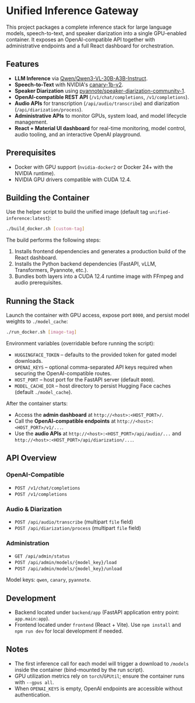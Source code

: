 # Unified Inference Gateway

This project packages a complete inference stack for large language models, speech-to-text, and speaker diarization into a single GPU-enabled container. It exposes an OpenAI-compatible API together with administrative endpoints and a full React dashboard for orchestration.

## Features

- **LLM Inference** via [Qwen/Qwen3-VL-30B-A3B-Instruct](https://huggingface.co/Qwen/Qwen3-VL-30B-A3B-Instruct).
- **Speech-to-Text** with NVIDIA's [canary-1b-v2](https://huggingface.co/nvidia/canary-1b-v2).
- **Speaker Diarization** using [pyannote/speaker-diarization-community-1](https://huggingface.co/pyannote/speaker-diarization-community-1/).
- **OpenAI-compatible REST API** (`/v1/chat/completions`, `/v1/completions`).
- **Audio APIs** for transcription (`/api/audio/transcribe`) and diarization (`/api/diarization/process`).
- **Administrative APIs** to monitor GPUs, system load, and model lifecycle management.
- **React + Material UI dashboard** for real-time monitoring, model control, audio tooling, and an interactive OpenAI playground.

## Prerequisites

- Docker with GPU support (`nvidia-docker2` or Docker 24+ with the NVIDIA runtime).
- NVIDIA GPU drivers compatible with CUDA 12.4.

## Building the Container

Use the helper script to build the unified image (default tag `unified-inference:latest`):

```bash
./build_docker.sh [custom-tag]
```

The build performs the following steps:

1. Installs frontend dependencies and generates a production build of the React dashboard.
2. Installs the Python backend dependencies (FastAPI, vLLM, Transformers, Pyannote, etc.).
3. Bundles both layers into a CUDA 12.4 runtime image with FFmpeg and audio prerequisites.

## Running the Stack

Launch the container with GPU access, expose port `8000`, and persist model weights to `./model_cache`:

```bash
./run_docker.sh [image-tag]
```

Environment variables (overridable before running the script):

- `HUGGINGFACE_TOKEN` – defaults to the provided token for gated model downloads.
- `OPENAI_KEYS` – optional comma-separated API keys required when securing the OpenAI-compatible routes.
- `HOST_PORT` – host port for the FastAPI server (default `8000`).
- `MODEL_CACHE_DIR` – host directory to persist Hugging Face caches (default `./model_cache`).

After the container starts:

- Access the **admin dashboard** at `http://<host>:<HOST_PORT>/`.
- Call the **OpenAI-compatible endpoints** at `http://<host>:<HOST_PORT>/v1/...`.
- Use the **audio APIs** at `http://<host>:<HOST_PORT>/api/audio/...` and `http://<host>:<HOST_PORT>/api/diarization/...`.

## API Overview

### OpenAI-Compatible

- `POST /v1/chat/completions`
- `POST /v1/completions`

### Audio & Diarization

- `POST /api/audio/transcribe` (multipart `file` field)
- `POST /api/diarization/process` (multipart `file` field)

### Administration

- `GET /api/admin/status`
- `POST /api/admin/models/{model_key}/load`
- `POST /api/admin/models/{model_key}/unload`

Model keys: `qwen`, `canary`, `pyannote`.

## Development

- Backend located under `backend/app` (FastAPI application entry point: `app.main:app`).
- Frontend located under `frontend` (React + Vite). Use `npm install` and `npm run dev` for local development if needed.

## Notes

- The first inference call for each model will trigger a download to `/models` inside the container (bind-mounted by the run script).
- GPU utilization metrics rely on `torch`/`GPUtil`; ensure the container runs with `--gpus all`.
- When `OPENAI_KEYS` is empty, OpenAI endpoints are accessible without authentication.

